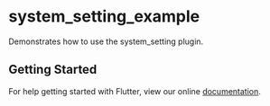 # system_setting_example

Demonstrates how to use the system_setting plugin.

## Getting Started

For help getting started with Flutter, view our online
[documentation](https://flutter.io/).
